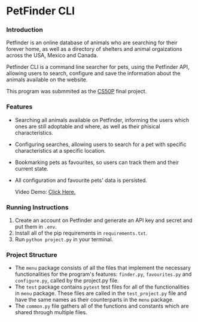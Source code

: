 #  PetFinder CLI

### Introduction
Petfinder is an online database of animals who are searching for their forever home, as well as a directory of shelters and animal orgaizations across the USA, Mexico and Canada.

Petfinder CLI is a command line searcher for pets, using the Petfinder API, allowing users to search, configure and save the information about the animals available on the website.

This program was submmited as the [CS50P](https://cs50.harvard.edu/python/2022/) final project.

### Features
- Searching all animals available on Petfinder, informing the users which ones are still adoptable and where, as well as their phisical characteristics.
- Configuring searches, allowing users to search for a pet with specific characteristics at a specific location.
- Bookmarking pets as favourites, so users can track them and their current state.
- All configuration and favourite pets' data is persisted.

  Video Demo: [Click Here.](https://raw.githubusercontent.com/mia-sv/petfinder-cli/main/Video%20Presentation.mp4)

### Running Instructions
1. Create an account on Petfinder and generate an API key and secret and put them in `.env`.
2. Install all of the pip requirements in `requirements.txt`.
3. Run `python project.py` in your terminal.

### Project Structure 
- The `menu` package consists of all the files that implement the necessary functionalities for the program's features: `finder.py`, `favourites.py` and `configure.py`, called by the project.py file.
- The `test` package contains `pytest` test files for all of the functionalities in `menu` package. These files are called in the `test_project.py` file and have the same names as their counterparts in the `menu` package.
- The `common.py` file gathers all of the functions and constants which are shared through multiple files.
